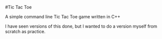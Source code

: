 #Tic Tac Toe

A simple command line Tic Tac Toe game written in C++

I have seen versions of this done, but I wanted to do a version myself from scratch as practice.
